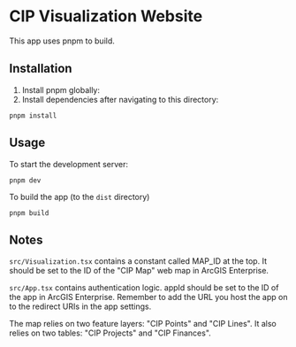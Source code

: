 # CIP Visualization Website

This app uses pnpm to build.

## Installation

1. Install pnpm globally:
2. Install dependencies after navigating to this directory:

`pnpm install`

## Usage

To start the development server:

`pnpm dev`

To build the app (to the `dist` directory)

`pnpm build`

## Notes

`src/Visualization.tsx` contains a constant called MAP_ID at the top.
It should be set to the ID of the "CIP Map" web map in ArcGIS Enterprise.

`src/App.tsx` contains authentication logic. appId should be set to the ID of the app in ArcGIS Enterprise.
Remember to add the URL you host the app on to the redirect URIs in the app settings.

The map relies on two feature layers: "CIP Points" and "CIP Lines".
It also relies on two tables: "CIP Projects" and "CIP Finances".